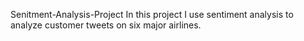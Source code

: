 Senitment-Analysis-Project
In this project I use sentiment analysis to analyze customer tweets on six major airlines.
